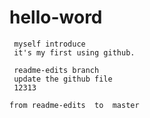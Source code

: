 # hello-word
     myself introduce
     it's my first using github.

     readme-edits branch
     update the github file
     12313

    from readme-edits  to  master